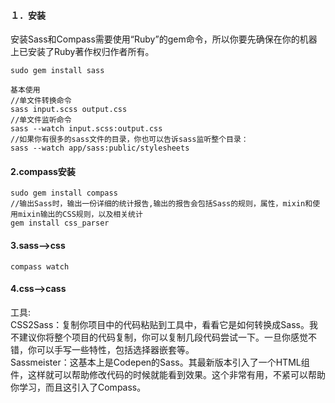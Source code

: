 #### １．安装
安装Sass和Compass需要使用“Ruby”的gem命令，所以你要先确保在你的机器上已安装了Ruby著作权归作者所有。
  
    sudo gem install sass
    
    基本使用  
    //单文件转换命令
    sass input.scss output.css
    //单文件监听命令
    sass --watch input.scss:output.css
    //如果你有很多的sass文件的目录，你也可以告诉sass监听整个目录：
    sass --watch app/sass:public/stylesheets
#### 2.compass安装

    sudo gem install compass
    //输出Sass时，输出一份详细的统计报告,输出的报告会包括Sass的规则，属性，mixin和使用mixin输出的CSS规则，以及相关统计
    gem install css_parser
    
#### 3.sass-->css

    compass watch

#### 4.css-->cass
工具:  
CSS2Sass：复制你项目中的代码粘贴到工具中，看看它是如何转换成Sass。我不建议你将整个项目的代码复制，你可以复制几段代码尝试一下。一旦你感觉不错，你可以手写一些特性，包括选择器嵌套等。  
Sassmeister：这基本上是Codepen的Sass。其最新版本引入了一个HTML组件，这样就可以帮助修改代码的时候就能看到效果。这个非常有用，不紧可以帮助你学习，而且这引入了Compass。  
